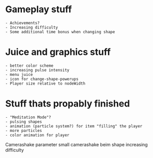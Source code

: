 # Gameplay stuff
    - Achievements?
    - Increasing difficulty
    - Some additional time bonus when changing shape

# Juice and graphics stuff
    - better color scheme
    - increasing pulse intensity
    - menu juice
    - icon for change-shape-powerups
    - Player size relative to nodeWidth


# Stuff thats propably finished
    - "Meditation Mode"?
    - pulsing shapes
    - animation (particle system?) for item "filling" the player
    - more particles
    - color animation for player


Camerashake parameter
small camerashake beim shape
increasing difficulty
